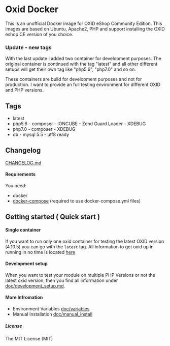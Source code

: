 Oxid Docker
===========

This is an unofficial Docker image for OXID eShop Community Edition.
This images are based on Ubuntu, Apache2, PHP and support installing the OXID eshop CE version of you choice.

### Update - new tags
With the last update I added two container for development purposes. The original container is
continued with the tag "latest" and all other different setups will get their own tag like "php5.6", "php7.0" and
so on.

These containers are build for development purposes and not for production. I want to provide an full testing environment
for different OXID and PHP versions.

## Tags
* latest
* php5.6 - composer - IONCUBE - Zend Guard Loader - XDEBUG
* php7.0 - composer - XDEBUG
* db - mysql 5.5 - utf8 ready

## Changelog

[CHANGELOG.md](https://github.com/Mesa/oxid/tree/master/CHANGELOG.md)


#### Requirements ####
You need:
- docker
- [docker-compose](https://docs.docker.com/compose/) (required to use docker-compose.yml files)

## Getting started ( Quick start ) ##

#### Single container
If you want to run only one oxid container for testing the latest OXID version (4.10.5) you can go with
the ```latest``` tag. All information to get oxid up in running in no time is
located [here](https://github.com/Mesa/oxid/tree/master/doc/old_setup.md)

#### Development setup
When you want to test your module on multiple PHP Versions or not the latest oxid version, then you find all information
under [doc/development_setup.md](https://github.com/Mesa/oxid/tree/master/doc/development_setup.md).


#### More Infromation
- Environment Variables [doc/variables](https://github.com/Mesa/oxid/tree/master/doc/variables.md)
- Manual Installation [doc/manual_install](https://github.com/Mesa/oxid/tree/master/doc/manual_install.md)

##### License #####
The MIT License (MIT)
